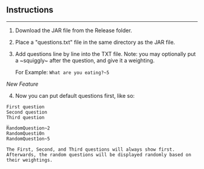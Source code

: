 ## Instructions
---------------

1.	Download the JAR file from the Release folder.
2.	Place a "questions.txt" file in the same directory as the JAR file.
3.	Add questions line by line into the TXT file.
	Note: you may optionally put a ~squiggly~ after the question, and give it a weighting.
	
	For Example: `What are you eating?~5`
	
*New Feature*

4.	Now you can put default questions first, like so:

```
First question
Second question
Third question
_
RandomQuestion~2
RandomQuesti0n
RandomQuest1on~5
```
	The First, Second, and Third questions will always show first.
	Afterwards, the random questions will be displayed randomly based on their weightings.